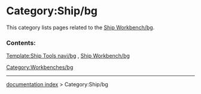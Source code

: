 # Category:Ship/bg
This category lists pages related to the [Ship Workbench/bg](Ship_Workbench/bg.md).

### Contents:

[Template:Ship Tools navi/bg](Template:Ship_Tools_navi/bg.md) , [Ship Workbench/bg](Ship_Workbench/bg.md)

[Category:Workbenches/bg](Category:Workbenches/bg.md)

---
[documentation index](../README.md) > Category:Ship/bg
